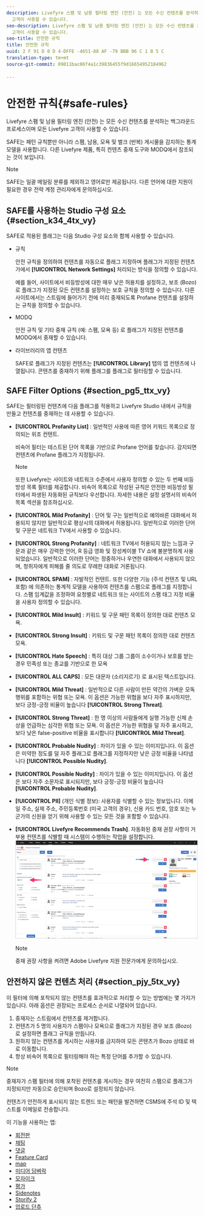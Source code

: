 ```yaml
---
description: Livefyre 스팸 및 남용 필터링 엔진 (안전) 는 모든 수신 컨텐츠를 분석하는 백그라운드 프로세스이며 모든 Livefyre
  고객이 사용할 수 있습니다.
seo-description: Livefyre 스팸 및 남용 필터링 엔진 (안전) 는 모든 수신 컨텐츠를 분석하는 백그라운드 프로세스이며 모든 Livefyre
  고객이 사용할 수 있습니다.
seo-title: 안전한 규칙
title: 안전한 규칙
uuid: 2 F 91 D 0 D 4-DFFE -4651-88 AF -79 BBB 96 C 1 B 5 C
translation-type: tm+mt
source-git-commit: 09011bac06f4a1c39836455f9d16654952184962

---
```



# 안전한 규칙{#safe-rules}

Livefyre 스팸 및 남용 필터링 엔진 (안전) 는 모든 수신 컨텐츠를 분석하는 백그라운드 프로세스이며 모든 Livefyre 고객이 사용할 수 있습니다.



SAFE는 패턴 규칙뿐만 아니라 스팸, 남용, 모욕 및 벌크 (반복) 게시물을 감지하는 통계 모델을 사용합니다. 다른 Livefyre 제품, 특히 컨텐츠 중재 도구와 MODQ에서 참조되는 것이 보입니다.

>[!NOTE]
>
>SAFE는 일괄 메일링 분류를 제외하고 영어로만 제공됩니다. 다른 언어에 대한 지원이 필요한 경우 전략 계정 관리자에게 문의하십시오.

## SAFE를 사용하는 Studio 구성 요소 {#section_k34_4tx_vy}

SAFE로 적용된 플래그는 다음 Studio 구성 요소와 함께 사용할 수 있습니다.

* 규칙

   안전 규칙을 정의하여 컨텐츠를 자동으로 플래그 지정하며 플래그가 지정된 컨텐츠가에서 **[!UICONTROL Network Settings]** 처리되는 방식을 정의할 수 있습니다.

   예를 들어, 사이트에서 비등방성에 대한 매우 낮은 허용치를 설정하고, 보조 (Bozo) 로 플래그가 지정된 모든 컨텐츠를 설정하는 보호 규칙을 정의할 수 있습니다. 다른 사이트에서는 스트림에 들어가기 전에 미리 중재되도록 Profane 컨텐츠를 설정하는 규칙을 정의할 수 있습니다.

* MODQ

   안전 규칙 및 기타 중재 규칙 (예: 스팸, 모욕 등) 로 플래그가 지정된 컨텐츠를 MODQ에서 중재할 수 있습니다.

* 라이브러리의 앱 컨텐츠

   SAFE로 플래그가 지정된 컨텐츠는 **[!UICONTROL Library]** 탭의 앱 컨텐츠에 나열됩니다. 콘텐츠를 중재하기 위해 플래그를 플래그로 필터링할 수 있습니다.

## SAFE Filter Options {#section_pg5_ttx_vy}

SAFE는 필터링된 컨텐츠에 다음 플래그를 적용하고 Livefyre Studio 내에서 규칙을 만들고 컨텐츠를 중재하는 데 사용할 수 있습니다.

* **[!UICONTROL Profanity List]** : 일반적인 사용에 따른 영어 키워드 목록으로 정의되는 위조 컨텐트.

   비속어 필터는 테스트된 단어 목록을 기반으로 Profane 언어를 찾습니다. 감지되면 컨텐츠에 Profane 플래그가 지정됩니다.

   >[!NOTE]
   >
   >또한 Livefyre는 사이트와 네트워크 수준에서 사용자 정의할 수 있는 두 번째 비등방성 목록 필터를 제공합니다. 비속어 목록으로 작성된 규칙은 안전한 비등방성 필터에서 파생된 자동화된 규칙보다 우선합니다. 자세한 내용은 설정 설명서의 비속어 목록 섹션을 참조하십시오.

* **[!UICONTROL Mild Profanity]** : 단어 및 구는 일반적으로 예의바른 대화에서 허용되지 않지만 일반적으로 평상시의 대화에서 허용됩니다. 일반적으로 이러한 단어 및 구문은 네트워크 TV에서 사용할 수 있습니다.
* **[!UICONTROL Strong Profanity]** : 네트워크 TV에서 허용되지 않는 느낌과 구문과 같은 매우 강력한 언어, R 등급 영화 및 장성케이블 TV 쇼에 불분명하게 사용되었습니다. 일반적으로 이러한 단어는 정중하거나 우연한 대화에서 사용되지 않으며, 청취자에게 피해를 줄 의도로 무례한 대화로 거론됩니다.
* **[!UICONTROL SPAM]** : 자발적인 컨텐트. 또한 다양한 기능 (주석 컨텐츠 및 URL 포함) 에 의존하는 통계적 모델을 사용하여 컨텐츠를 스팸으로 플래그를 지정합니다. 스팸 임계값을 조정하여 요청별로 네트워크 또는 사이트의 스팸 태그 지정 비율을 사용자 정의할 수 있습니다.
* **[!UICONTROL Mild Insult]** : 키워드 및 구문 패턴 목록이 정의한 대로 컨텐츠 모욕.
* **[!UICONTROL Strong Insult]** : 키워드 및 구문 패턴 목록이 정의한 대로 컨텐츠 모욕.
* **[!UICONTROL Hate Speech]** : 특히 대상 그룹 그룹이 소수이거나 보호를 받는 경우 민족성 또는 종교를 기반으로 한 모욕
* **[!UICONTROL ALL CAPS]** : 모든 대문자 (소리지르기) 로 표시된 텍스트입니다.
* **[!UICONTROL Mild Threat]** : 일반적으로 다른 사람이 만든 약간의 가벼운 모독 행위를 포함하는 위협 또는 모욕. 이 옵션은 가능한 위협을 보다 자주 표시하지만, 보다 긍정-긍정 비율이 높습니다 **[!UICONTROL Strong Threat]**.

* **[!UICONTROL Strong Threat]** : 한 명 이상의 사람들에게 실행 가능한 신체 손상을 언급하는 심각한 위협 또는 모욕. 이 옵션은 가능한 위협을 덜 자주 표시하고, 보다 낮은 false-positive 비율을 표시합니다 **[!UICONTROL Mild Threat]**.

* **[!UICONTROL Probable Nudity]** : 차이가 있을 수 있는 이미지입니다. 이 옵션은 미약한 정도를 덜 자주 플래그로 플래그를 지정하지만 낮은 긍정 비율을 나타냅니다 **[!UICONTROL Possible Nudity]**.

* **[!UICONTROL Possible Nudity]** : 차이가 있을 수 있는 이미지입니다. 이 옵션은 보다 자주 소문자로 표시되지만, 보다 긍정-긍정 비율이 높습니다 **[!UICONTROL Probable Nudity]**.

* **[!UICONTROL PII]** (개인 식별 정보): 사용자를 식별할 수 있는 정보입니다. 이메일 주소, 실제 주소, 주민등록번호 (미국 고객의 경우), 신용 카드 번호, 암호 또는 누군가의 신원을 얻기 위해 사용할 수 있는 모든 것을 포함할 수 있습니다.
* **[!UICONTROL Livefyre Recommends Trash]**. 자동화된 중재 권장 사항이 거부용 컨텐츠를 식별할 때 시스템이 수행하는 작업을 설정합니다. ![](assets/mod_reco1.png)

   >[!NOTE]
   >
   >중재 권장 사항을 켜려면 Adobe Livefyre 지원 전문가에게 문의하십시오.

## 안전하지 않은 컨텐츠 처리 {#section_pjy_5tx_vy}

이 필터에 의해 포착되지 않는 컨텐츠를 효과적으로 처리할 수 있는 방법에는 몇 가지가 있습니다. 아래 옵션은 권장되는 프로세스 순서로 나열되어 있습니다.

1. 중재자는 스트림에서 컨텐츠를 제거합니다.
1. 컨텐츠가 5 명의 사용자가 스팸이나 모욕으로 플래그가 지정된 경우 보조 (Bozo) 로 설정하면 플래그 규칙을 만듭니다.
1. 원하지 않는 컨텐츠를 게시하는 사용자를 금지하여 모든 콘텐츠가 Bozo 상태로 바로 이동합니다.
1. 항상 비속어 목록으로 필터링해야 하는 특정 단어를 추가할 수 있습니다.

>[!NOTE]
>
>중재자가 스팸 필터에 의해 포착된 컨텐츠를 게시하는 경우 여전히 스팸으로 플래그가 지정되지만 자동으로 승인되며 Bozo로 설정되지 않습니다.

컨텐츠가 안전하게 표시되지 않는 트렌드 또는 패턴을 발견하면 CSMS에 주석 ID 및 텍스트를 이메일로 전송합니다.



이 기능을 사용하는 앱:

* [회전판](/help/using/c-about-apps/c-carousel-app/c-carousel-app.md#c_carousel_app)
* [채팅](/help/using/c-about-apps/c-chat-app/c-chat-app.md#c_chat_app)
* [댓글](/help/using/c-about-apps/c-comments/c-comments.md)
* [Feature Card](/help/using/c-about-apps/c-feature-card-app/c-feature-card-app.md#c_feature_card_app)
* [map](/help/using/c-about-apps/c-map-app/c-map-app.md#c_map_app)
* [미디어 담벼락](/help/using/c-about-apps/c-media-wall-app/c-media-wall-app.md#c_media_wall_app)
* [모자이크](/help/using/c-about-apps/c-mosaic-app/c-mosaic-app.md#c_mosaic_app)
* [평가](/help/using/c-about-apps/c-reviews-app/c-reviews-app.md#c_reviews_app)
* [Sidenotes](/help/using/c-about-apps/c-sidenotes-app/c-sidenotes-app.md#c_sidenotes_app)
* [Storify 2](/help/using/c-about-apps/c-storify2/c-storify2.md#c_storify2)
* [업로드 단추](/help/using/c-about-apps/c-upload-button-app/c-upload-button-app.md#c_upload_button_app)

